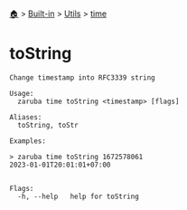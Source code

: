 <!--startTocHeader-->
[🏠](../../../README.md) > [Built-in](../../README.md) > [Utils](../README.md) > [time](README.md)
# toString
<!--endTocHeader-->

```
Change timestamp into RFC3339 string

Usage:
  zaruba time toString <timestamp> [flags]

Aliases:
  toString, toStr

Examples:

> zaruba time toString 1672578061
2023-01-01T20:01:01+07:00


Flags:
  -h, --help   help for toString

```

<!--startTocSubtopic-->
<!--endTocSubtopic-->